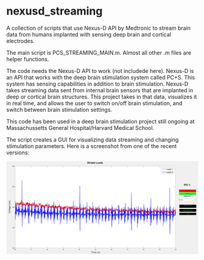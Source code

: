 # nexusd_streaming
A collection of scripts that use Nexus-D API by Medtronic to stream brain data from humans implanted with sensing deep brain and cortical electrodes.

The main script is PCS_STREAMING_MAIN.m. Almost all other .m files are helper functions. 

The code needs the Nexus-D API to work (not includede here). Nexus-D is an API that works with the deep brain stimulation system called PC+S. This system has sensing capabilities in addition to brain stimulation. Nexus-D takes streaming data sent from internal brain sensors that are implanted in deep or cortical brain structures. This project takes in that data, visualizes it in real time, and allows the user to switch on/off brain stimulation, and switch between brain stimulation settings.

This code has been used in a deep brain stimulation project still ongoing at Massachussetts General Hospital/Harvard Medical School.

The script creates a GUI for visualizing data streaming and changing stimulation parameters. Here is a screenshot from one of the recent versions:

![App GUI](/images/data_streaming_real_data.PNG)

